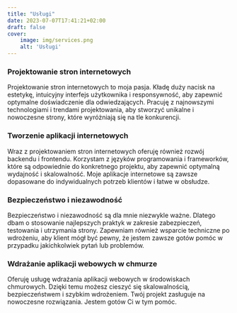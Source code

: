 ```yaml
---
title: "Usługi"
date: 2023-07-07T17:41:21+02:00
draft: false
cover:
    image: img/services.png
    alt: 'Usługi'
---
```



### Projektowanie stron internetowych

Projektowanie stron internetowych to moja pasja. Kładę duży nacisk na estetykę, intuicyjny interfejs użytkownika i responsywność, aby zapewnić optymalne doświadczenie dla odwiedzających. Pracuję z najnowszymi technologiami i trendami projektowania, aby stworzyć unikalne i nowoczesne strony, które wyróżniają się na tle konkurencji.

### Tworzenie aplikacji internetowych

Wraz z projektowaniem stron internetowych oferuję również rozwój backendu i frontendu. Korzystam z języków programowania i frameworków, które są odpowiednie do konkretnego projektu, aby zapewnić optymalną wydajność i skalowalność. Moje aplikacje internetowe są zawsze dopasowane do indywidualnych potrzeb klientów i łatwe w obsłudze.

### Bezpieczeństwo i niezawodność

Bezpieczeństwo i niezawodność są dla mnie niezwykle ważne. Dlatego dbam o stosowanie najlepszych praktyk w zakresie zabezpieczeń, testowania i utrzymania strony. Zapewniam również wsparcie techniczne po wdrożeniu, aby klient mógł być pewny, że jestem zawsze gotów pomóc w przypadku jakichkolwiek pytań lub problemów.

### Wdrażanie aplikacji webowych w chmurze

Oferuję usługę wdrażania aplikacji webowych w środowiskach chmurowych. Dzięki temu możesz cieszyć się skalowalnością, bezpieczeństwem i szybkim wdrożeniem. Twój projekt zasługuje na nowoczesne rozwiązania. Jestem gotów Ci w tym pomóc.

